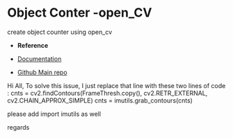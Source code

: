# Object Conter -open_CV
 create object counter using open_cv


- **Reference**

- [Documentation][def]
- [Github Main repo][def2]

Hi All,
To solve this issue, I just replace that line with these two lines of code :
cnts = cv2.findContours(FrameThresh.copy(), cv2.RETR_EXTERNAL, cv2.CHAIN_APPROX_SIMPLE)
cnts = imutils.grab_contours(cnts)

please add import imutils as well

regards



[def]: icrosoftazuresponsorships.com/Balance
[def2]: https://github.com/phfbertoleti/ContadorObjetosEmMovimento/tree/master